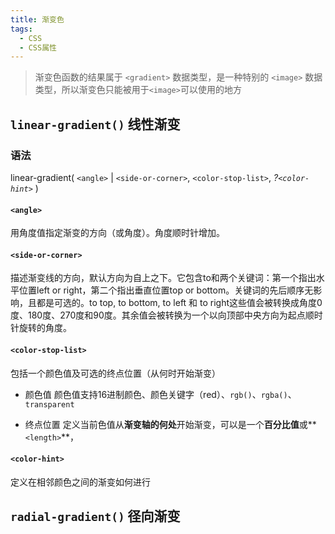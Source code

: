 ```yaml
---
title: 渐变色
tags:
  - CSS
  - CSS属性
---
```


> 渐变色函数的结果属于 `<gradient>` 数据类型，是一种特别的 `<image>` 数据类型，所以渐变色只能被用于`<image>`可以使用的地方

## `linear-gradient()` 线性渐变
### 语法
  linear-gradient( `<angle>` | `<side-or-corner>`, `<color-stop-list>`, *?`<color-hint>`* )
#### `<angle>`
  用角度值指定渐变的方向（或角度）。角度顺时针增加。 

#### `<side-or-corner>`
  描述渐变线的方向，默认方向为自上之下。它包含to和两个关键词：第一个指出水平位置left or right，第二个指出垂直位置top or bottom。关键词的先后顺序无影响，且都是可选的。to top, to bottom, to left 和 to right这些值会被转换成角度0度、180度、270度和90度。其余值会被转换为一个以向顶部中央方向为起点顺时针旋转的角度。
#### `<color-stop-list>`
  包括一个颜色值及可选的终点位置（从何时开始渐变）
  - 颜色值
  颜色值支持16进制颜色、颜色关键字（red）、`rgb()`、`rgba()`、`transparent`

  - 终点位置
  定义当前色值从**渐变轴的何处**开始渐变，可以是一个**百分比值**或**`<length>`**，

#### `<color-hint>`
  定义在相邻颜色之间的渐变如何进行

## `radial-gradient()` 径向渐变
